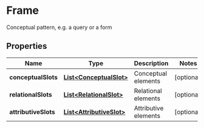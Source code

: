 

# Frame

Conceptual pattern, e.g. a query or a form
## Properties

Name | Type | Description | Notes
------------ | ------------- | ------------- | -------------
**conceptualSlots** | [**List&lt;ConceptualSlot&gt;**](ConceptualSlot.md) | Conceptual elements |  [optional]
**relationalSlots** | [**List&lt;RelationalSlot&gt;**](RelationalSlot.md) | Relational elements |  [optional]
**attributiveSlots** | [**List&lt;AttributiveSlot&gt;**](AttributiveSlot.md) | Attributive elements |  [optional]



